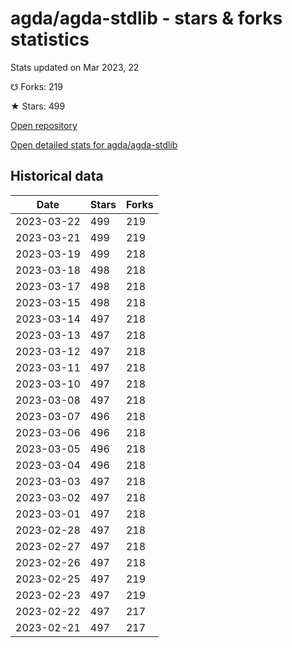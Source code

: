 # agda/agda-stdlib - stars & forks statistics

Stats updated on Mar 2023, 22

☋ Forks: 219

★ Stars: 499

[Open repository](https://github.com/agda/agda-stdlib)

[Open detailed stats for agda/agda-stdlib](https://reviewgithub.com/rep/agda/agda-stdlib)

## Historical data
| Date | Stars | Forks |
|------|-------|-------|
| 2023-03-22 | 499 | 219 | 
| 2023-03-21 | 499 | 219 | 
| 2023-03-19 | 499 | 218 | 
| 2023-03-18 | 498 | 218 | 
| 2023-03-17 | 498 | 218 | 
| 2023-03-15 | 498 | 218 | 
| 2023-03-14 | 497 | 218 | 
| 2023-03-13 | 497 | 218 | 
| 2023-03-12 | 497 | 218 | 
| 2023-03-11 | 497 | 218 | 
| 2023-03-10 | 497 | 218 | 
| 2023-03-08 | 497 | 218 | 
| 2023-03-07 | 496 | 218 | 
| 2023-03-06 | 496 | 218 | 
| 2023-03-05 | 496 | 218 | 
| 2023-03-04 | 496 | 218 | 
| 2023-03-03 | 497 | 218 | 
| 2023-03-02 | 497 | 218 | 
| 2023-03-01 | 497 | 218 | 
| 2023-02-28 | 497 | 218 | 
| 2023-02-27 | 497 | 218 | 
| 2023-02-26 | 497 | 218 | 
| 2023-02-25 | 497 | 219 | 
| 2023-02-23 | 497 | 219 | 
| 2023-02-22 | 497 | 217 | 
| 2023-02-21 | 497 | 217 | 

